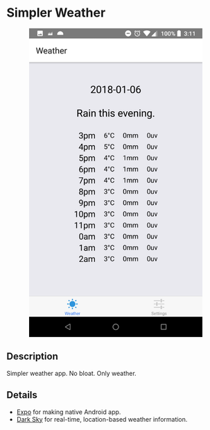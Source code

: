 # Simpler Weather

<p align="center">
    <img title="screenshot" src="screenshot.png" width="400" />
</p>

## Description

Simpler weather app. No bloat. Only weather.

## Details

* [Expo](https://expo.io/) for making native Android app.
* [Dark Sky](https://darksky.net/dev) for real-time, location-based weather information.
